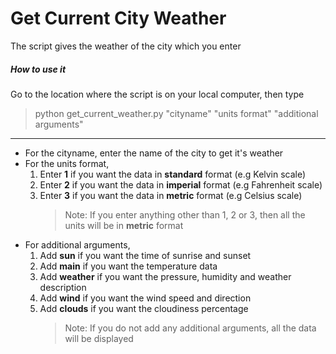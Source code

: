 # Get Current City Weather

The script gives the weather of the city which you enter

##### How to use it

Go to the location where the script is on your local computer,
then type

> python get_current_weather.py "cityname" "units format" "additional arguments"

---

- For the cityname, enter the name of the city to get it's weather
- For the units format,
  1. Enter **1** if you want the data in **standard** format (e.g Kelvin scale)
  2. Enter **2** if you want the data in **imperial** format (e.g Fahrenheit scale)
  3. Enter **3** if you want the data in **metric** format (e.g Celsius scale)
     > Note: If you enter anything other than 1, 2 or 3, then all the units will be in **metric** format
- For additional arguments,
  1. Add **sun** if you want the time of sunrise and sunset
  2. Add **main** if you want the temperature data
  3. Add **weather** if you want the pressure, humidity and weather description
  4. Add **wind** if you want the wind speed and direction
  5. Add **clouds** if you want the cloudiness percentage
     > Note: If you do not add any additional arguments, all the data will be displayed
